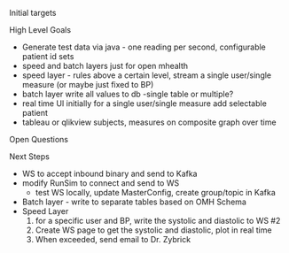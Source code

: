 Initial targets

High Level Goals
+ Generate test data via java - one reading per second, configurable patient id sets
+ speed and batch layers just for open mhealth
+ speed layer - 
	rules above a certain level, 
	stream a single user/single measure (or maybe just fixed to BP)
+ batch layer
	write all values to db -single table or multiple?
+ real time UI
	initially for a single user/single measure
	add selectable patient
+ tableau or qlikview
	subjects, measures on composite graph over time
	
Open Questions



Next Steps
+ WS to accept inbound binary and send to Kafka
+ modify RunSim to connect and send to WS
	+ test WS locally, update MasterConfig, create group/topic in Kafka
+ Batch layer - write to separate tables based on OMH Schema
+ Speed Layer
	1. for a specific user and BP, write the systolic and diastolic to WS #2
	2. Create WS page to get the systolic and diastolic, plot in real time
	3. When exceeded, send email to Dr. Zybrick
	
